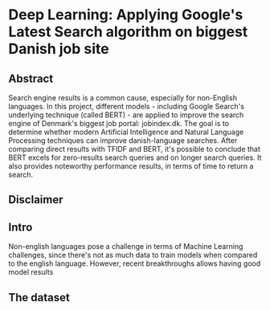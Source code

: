# Deep Learning: Applying Google's Latest Search algorithm on biggest Danish job site


## Abstract
Search engine results is a common cause, especially for non-English languages. In this project, different models - including Google Search's underlying technique (called BERT) - are applied to improve the search engine of Denmark's biggest job portal: jobindex.dk. The goal is to determine whether modern Artificial Intelligence and Natural Language Processing techniques can improve danish-language searches. After comparing direct results with TFIDF and BERT, it's possible to conclude that BERT excels for zero-results search queries and on longer search queries. It also provides noteworthy performance results, in terms of time to return a search. 

## Disclaimer

## Intro
Non-english languages pose a challenge in terms of Machine Learning challenges, since there's not as much data to train models when compared to the english language. However, recent breakthroughs allows having good model results  

## The dataset
